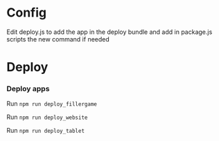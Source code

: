# Config

Edit deploy.js to add the app in the deploy bundle and add in package.js scripts the new command if needed

# Deploy


### Deploy apps

Run `npm run deploy_fillergame`

Run `npm run deploy_website`

Run `npm run deploy_tablet`